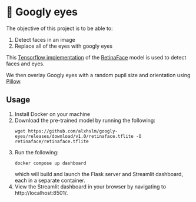 # :eyes: Googly eyes

The objective of this project is to be able to:
1. Detect faces in an image
2. Replace all of the eyes with googly eyes

This [Tensorflow implementation](https://github.com/serengil/retinaface?tab=readme-ov-file) of the [RetinaFace](hhttps://openaccess.thecvf.com/content_CVPR_2020/papers/Deng_RetinaFace_Single-Shot_Multi-Level_Face_Localisation_in_the_Wild_CVPR_2020_paper.pdf) model is used to detect faces and eyes.

We then overlay Googly eyes with a random pupil size and orientation using [Pillow](https://pillow.readthedocs.io/en/stable/).

## Usage
1. Install Docker on your machine
2. Download the pre-trained model by running the following:
    ```
    wget https://github.com/alxhslm/googly-eyes/releases/download/v1.0/retinaface.tflite -O retinaface/retinaface.tflite
    ```
3. Run the following:
    ```
    docker compose up dashboard
    ```
    which will build and launch the Flask server and Streamlit dashboard, each in a separate container.
4. View the Streamlit dashboard in your browser by navigating to http://localhost:8501/.

